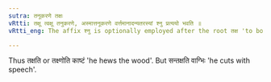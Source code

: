 ```yaml
---
sutra: तनूकरणे तक्षः
vRtti: तक्षू त्वक्षू तनुकरणे, अस्मात्तनूकरणे वर्त्तमानादन्यतरस्यां श्नु प्रत्ययो भवति ॥
vRtti_eng: The affix श्नु is optionally employed after the root तक्ष 'to bore or hew' when a _sarvadhatuka_ affix denoting an agent, follows.

---
```

Thus तक्षति or तक्ष्णोति काष्टं 'he hews the wood'. But सन्तक्षति वाग्भिः 'he cuts with speech'.